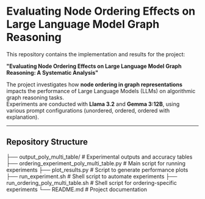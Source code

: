 # Evaluating Node Ordering Effects on Large Language Model Graph Reasoning

This repository contains the implementation and results for the project:

**"Evaluating Node Ordering Effects on Large Language Model Graph Reasoning: A Systematic Analysis"**

The project investigates how **node ordering in graph representations** impacts the performance of Large Language Models (LLMs) on algorithmic graph reasoning tasks.  
Experiments are conducted with **Llama 3.2** and **Gemma 3:12B**, using various prompt configurations (unordered, ordered, ordered with explanation).

---

## Repository Structure

├── output_poly_multi_table/ # Experimental outputs and accuracy tables
├── ordering_experiment_poly_multi_table.py # Main script for running experiments
├── plot_results.py # Script to generate performance plots
├── run_experiment.sh # Shell script to automate experiments
├── run_ordering_poly_multi_table.sh # Shell script for ordering-specific experiments
└── README.md # Project documentation


